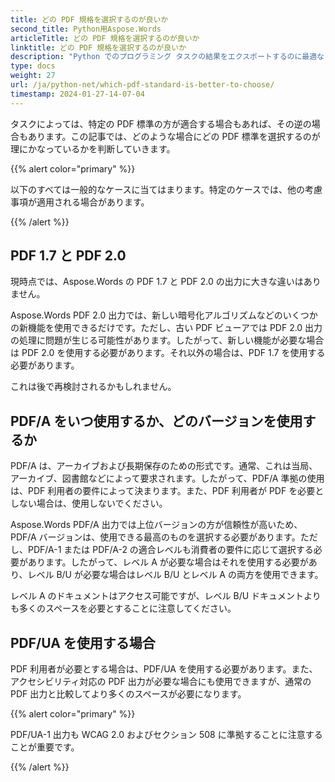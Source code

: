 ```yaml
---
title: どの PDF 規格を選択するのが良いか
second_title: Python用Aspose.Words
articleTitle: どの PDF 規格を選択するのが良いか
linktitle: どの PDF 規格を選択するのが良いか
description: "Python でのプログラミング タスクの結果をエクスポートするのに最適な PDF 標準を選択してください。 PDF 1.7、PDF 2.0、PDF/A-1、PDF/A-2、PDF/UA のどれが優れていますか。"
type: docs
weight: 27
url: /ja/python-net/which-pdf-standard-is-better-to-choose/
timestamp: 2024-01-27-14-07-04
---
```


タスクによっては、特定の PDF 標準の方が適合する場合もあれば、その逆の場合もあります。この記事では、どのような場合にどの PDF 標準を選択するのが理にかなっているかを判断していきます。

{{% alert color="primary" %}}

以下のすべては一般的なケースに当てはまります。特定のケースでは、他の考慮事項が適用される場合があります。

{{% /alert %}}

## PDF 1.7 と PDF 2.0

現時点では、Aspose.Words の PDF 1.7 と PDF 2.0 の出力に大きな違いはありません。

Aspose.Words PDF 2.0 出力では、新しい暗号化アルゴリズムなどのいくつかの新機能を使用できるだけです。ただし、古い PDF ビューアでは PDF 2.0 出力の処理に問題が生じる可能性があります。したがって、新しい機能が必要な場合は PDF 2.0 を使用する必要があります。それ以外の場合は、PDF 1.7 を使用する必要があります。

これは後で再検討されるかもしれません。

## PDF/A をいつ使用するか、どのバージョンを使用するか

PDF/A は、アーカイブおよび長期保存のための形式です。通常、これは当局、アーカイブ、図書館などによって要求されます。したがって、PDF/A 準拠の使用は、PDF 利用者の要件によって決まります。また、PDF 利用者が PDF を必要としない場合は、使用しないでください。

Aspose.Words PDF/A 出力では上位バージョンの方が信頼性が高いため、PDF/A バージョンは、使用できる最高のものを選択する必要があります。ただし、PDF/A-1 または PDF/A-2 の適合レベルも消費者の要件に応じて選択する必要があります。したがって、レベル A が必要な場合はそれを使用する必要があり、レベル B/U が必要な場合はレベル B/U とレベル A の両方を使用できます。

レベル A のドキュメントはアクセス可能ですが、レベル B/U ドキュメントよりも多くのスペースを必要とすることに注意してください。

## PDF/UA を使用する場合

PDF 利用者が必要とする場合は、PDF/UA を使用する必要があります。また、アクセシビリティ対応の PDF 出力が必要な場合にも使用できますが、通常の PDF 出力と比較してより多くのスペースが必要になります。

{{% alert color="primary" %}}

PDF/UA-1 出力も WCAG 2.0 およびセクション 508 に準拠することに注意することが重要です。

{{% /alert %}}
